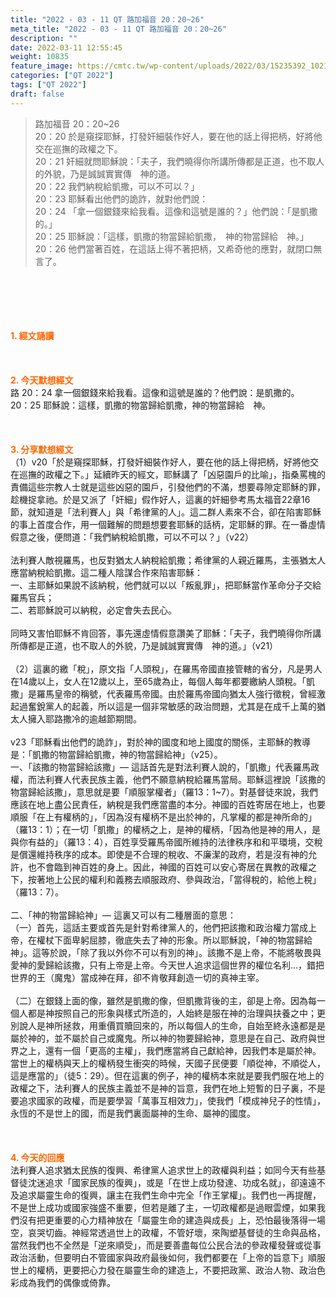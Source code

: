 ```yaml
---
title: "2022 - 03 - 11 QT 路加福音 20：20~26"
meta_title: "2022 - 03 - 11 QT 路加福音 20：20~26"
description: ""
date: 2022-03-11 12:55:45
weight: 10835
feature_image: https://cmtc.tw/wp-content/uploads/2022/03/15235392_10211799862337740_180693556567566654_o-1.webp
categories: ["QT 2022"]
tags: ["QT 2022"]
draft: false
---
```


<blockquote>路加福音 20：20~26<br />
20：20 於是窺探耶穌，打發奸細裝作好人，要在他的話上得把柄，好將他交在巡撫的政權之下。<br />
20：21 奸細就問耶穌說：「夫子，我們曉得你所講所傳都是正道，也不取人的外貌，乃是誠誠實實傳　神的道。<br />
20：22 我們納稅給凱撒，可以不可以？」<br />
20：23 耶穌看出他們的詭詐，就對他們說：<br />
20：24 「拿一個銀錢來給我看。這像和這號是誰的？」他們說：「是凱撒的。」<br />
20：25 耶穌說：「這樣，凱撒的物當歸給凱撒，　神的物當歸給　神。」<br />
20：26 他們當著百姓，在這話上得不著把柄，又希奇他的應對，就閉口無言了。</blockquote><br />
&nbsp;<br />
<br />
&nbsp;<br />
<br />
<span style="color: #ff6600;"><strong>1. </strong><strong>經文誦讀</strong></span><br />
<br />
<span style="color: #ff6600;"><strong> </strong></span><br />
<br />
<span style="color: #ff6600;"><strong>2. 今天默想</strong><strong>經文<br />
</strong></span>路 20：24 拿一個銀錢來給我看。這像和這號是誰的？他們說：是凱撒的。<br />
20：25 耶穌說：這樣，凱撒的物當歸給凱撒，神的物當歸給　神。<br />
<br />
&nbsp;<br />
<br />
<span style="color: #ff6600;"><strong>3. 分享默想經文<br />
</strong></span>（1）v20「於是窺探耶穌，打發奸細裝作好人，要在他的話上得把柄，好將他交在巡撫的政權之下。」延續昨天的經文，耶穌講了「凶惡園戶的比喻」，指桑罵槐的責備這些宗教人士就是這些凶惡的園戶，引發他們的不滿，想要尋隙定耶穌的罪，趁機捉拿祂。於是又派了「奸細」假作好人，這裏的奸細參考馬太福音22章16節，就知道是「法利賽人」與「希律黨的人」。這二群人素來不合，卻在陷害耶穌的事上首度合作，用一個難解的問題想要套耶穌的話柄，定耶穌的罪。在一番虛情假意之後，便問道：「我們納稅給凱撒，可以不可以？」（v22）<br />
<br />
法利賽人敵視羅馬，也反對猶太人納稅給凱撒；希律黨的人親近羅馬，主張猶太人應當納稅給凱撒。這二種人陰謀合作來陷害耶穌：<br />
一、主耶穌如果說不該納稅，他們就可以以「叛亂罪」，把耶穌當作革命分子交給羅馬官兵；<br />
二、若耶穌說可以納稅，必定會失去民心。<br />
<br />
同時又害怕耶穌不肯回答，事先還虛情假意讚美了耶穌：「夫子，我們曉得你所講所傳都是正道，也不取人的外貌，乃是誠誠實實傳　神的道。」（v21）<br />
<br />
（2）這裏的繳「稅」，原文指「人頭稅」，在羅馬帝國直接管轄的省分，凡是男人在14歲以上，女人在12歲以上，至65歲為止，每個人每年都要繳納人頭稅。「凱撒」是羅馬皇帝的稱號，代表羅馬帝國。由於羅馬帝國向猶太人強行徵稅，曾經激起過奮銳黨人的起義，所以這是一個非常敏感的政治問題，尤其是在成千上萬的猶太人擁入耶路撒冷的逾越節期間。<br />
<br />
v23「耶穌看出他們的詭詐」，對於神的國度和地上國度的關係，主耶穌的教導是：「凱撒的物當歸給凱撒，神的物當歸給神」（v25）。<br />
一、「該撒的物當歸給該撒」— 這話首先是對法利賽人說的，「凱撒」代表羅馬政權，而法利賽人代表民族主義，他們不願意納稅給羅馬當局。耶穌這裡說「該撒的物當歸給該撒」，意思就是要「順服掌權者」（羅13：1~7）。對基督徒來說，我們應該在地上盡公民責任，納稅是我們應當盡的本分。神國的百姓寄居在地上，也要順服「在上有權柄的」，「因為沒有權柄不是出於神的，凡掌權的都是神所命的」（羅13：1）；在一切「凱撒」的權柄之上，是神的權柄，「因為他是神的用人，是與你有益的」（羅13：4），百姓享受羅馬帝國所維持的法律秩序和和平環境，交稅是償還維持秩序的成本。即使是不合理的稅收、不廉潔的政府，若是沒有神的允許，也不會臨到神百姓的身上。因此，神國的百姓可以安心寄居在異教的政權之下，按著地上公民的權利和義務去順服政府、參與政治，「當得稅的，給他上稅」（羅13：7）。<br />
<br />
二、「神的物當歸給神」— 這裏又可以有二種層面的意思：<br />
（一）首先，這話主要或首先是針對希律黨人的，他們把該撒和政治權力當成上帝，在權杖下面卑躬屈膝，徹底失去了神的形象。所以耶穌說，「神的物當歸給神」。這等於說，「除了我以外你不可以有別的神」。該撒不是上帝，不能將敬畏與愛神的愛歸給該撒，只有上帝是上帝。今天世人追求這個世界的權位名利…，錯把世界的王（魔鬼）當成神在拜，卻不肯敬拜創造一切的真神主宰。<br />
<br />
（二）在銀錢上面的像，雖然是凱撒的像，但凱撒背後的主，卻是上帝。因為每一個人都是神按照自己的形象與樣式所造的，人始終是服在神的治理與扶養之中；更別說人是神所拯救，用重價買贖回來的，所以每個人的生命，自始至終永遠都是是屬於神的，並不屬於自己或魔鬼。所以神的物要歸給神，意思是在自己、政府與世界之上，還有一個「更高的主權」，我們應當將自己獻給神，因我們本是屬於神。當世上的權柄與天上的權柄發生衝突的時候，天國子民便要「順從神，不順從人，這是應當的」（徒5：29）。但在這裏的例子，神的權柄本來就是要我們服在地上的政權之下，法利賽人的民族主義並不是神的旨意，我們在地上短暫的日子裏，不是要追求國家的政權，而是要學習「萬事互相效力」，使我們「模成神兒子的性情」，永恆的不是世上的國，而是我們裏面屬神的生命、屬神的國度。<br />
<br />
&nbsp;<br />
<br />
<span style="color: #ff6600;"><strong>4. 今天的回應<br />
</strong></span>法利賽人追求猶太民族的復興、希律黨人追求世上的政權與利益；如同今天有些基督徒沈迷追求「國家民族的復興」，或是「在世上成功發達、功成名就」，卻遠遠不及追求屬靈生命的復興，讓主在我們生命中完全「作王掌權」。我們也一再提醒，不是世上成功或國家強盛不重要，但若是離了主，一切政權都是過眼雲煙，如果我們沒有把更重要的心力精神放在「屬靈生命的建造與成長」上，恐怕最後落得一場空，哀哭切齒。神經常透過世上的政權，不管好壞，來陶塑基督徒的生命與品格，當然我們也不全然是「逆來順受」，而是要善盡每位公民合法的參政權發聲或從事政治活動，但要明白不管國家與政府最後如何，我們都要在「上帝的旨意下」順服世上的權柄，更要把心力發在屬靈生命的建造上，不要把政黨、政治人物、政治色彩成為我們的偶像或倚靠。
        